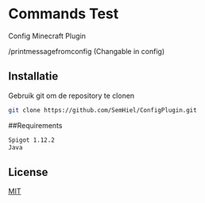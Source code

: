 # Commands Test
Config Minecraft Plugin

/printmessagefromconfig (Changable in config)

## Installatie

Gebruik git om de repository te clonen

```bash
git clone https://github.com/SemHiel/ConfigPlugin.git
```

##Requirements
```bash
Spigot 1.12.2
Java
```

## License
[MIT](https://choosealicense.com/licenses/mit/)
